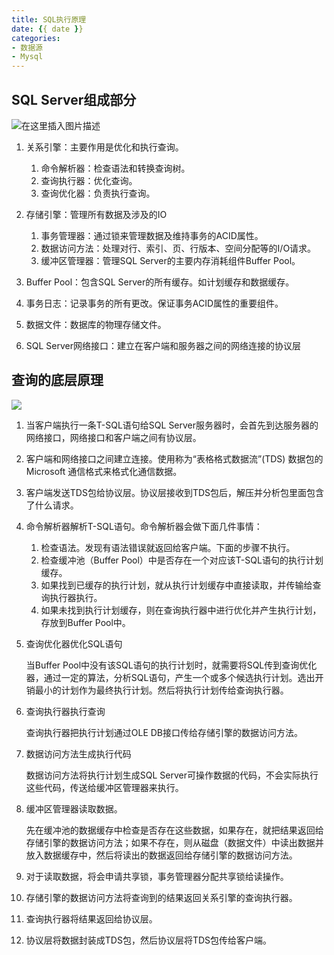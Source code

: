```yaml
---
title: SQL执行原理
date: {{ date }}
categories:
- 数据源
- Mysql
---
```


## SQL Server组成部分

![在这里插入图片描述](https://img-blog.csdnimg.cn/20190423191904900.png?x-oss-process=image/watermark,type_ZmFuZ3poZW5naGVpdGk,shadow_10,text_aHR0cHM6Ly9ibG9nLmNzZG4ubmV0L3dlaXhpbl80NDUzNTQ3Ng==,size_16,color_FFFFFF,t_70)

1. 关系引擎：主要作用是优化和执行查询。
   1. 命令解析器：检查语法和转换查询树。
   2. 查询执行器：优化查询。
   3. 查询优化器：负责执行查询。

2. 存储引擎：管理所有数据及涉及的IO
   1. 事务管理器：通过锁来管理数据及维持事务的ACID属性。
   2. 数据访问方法：处理对行、索引、页、行版本、空间分配等的I/O请求。
   3. 缓冲区管理器：管理SQL Server的主要内存消耗组件Buffer Pool。

3. Buffer Pool：包含SQL Server的所有缓存。如计划缓存和数据缓存。

4. 事务日志：记录事务的所有更改。保证事务ACID属性的重要组件。

5. 数据文件：数据库的物理存储文件。

6. SQL Server网络接口：建立在客户端和服务器之间的网络连接的协议层

## 查询的底层原理

![](https://img-blog.csdnimg.cn/2019042319215785.png?x-oss-process=image/watermark,type_ZmFuZ3poZW5naGVpdGk,shadow_10,text_aHR0cHM6Ly9ibG9nLmNzZG4ubmV0L3dlaXhpbl80NDUzNTQ3Ng==,size_16,color_FFFFFF,t_70)
1. 当客户端执行一条T-SQL语句给SQL Server服务器时，会首先到达服务器的网络接口，网络接口和客户端之间有协议层。

2. 客户端和网络接口之间建立连接。使用称为“表格格式数据流”(TDS) 数据包的 Microsoft 通信格式来格式化通信数据。

3. 客户端发送TDS包给协议层。协议层接收到TDS包后，解压并分析包里面包含了什么请求。

4. 命令解析器解析T-SQL语句。命令解析器会做下面几件事情：
   1. 检查语法。发现有语法错误就返回给客户端。下面的步骤不执行。
   2. 检查缓冲池（Buffer Pool）中是否存在一个对应该T-SQL语句的执行计划缓存。
   3. 如果找到已缓存的执行计划，就从执行计划缓存中直接读取，并传输给查询执行器执行。
   4. 如果未找到执行计划缓存，则在查询执行器中进行优化并产生执行计划，存放到Buffer Pool中。

5. 查询优化器优化SQL语句

   当Buffer Pool中没有该SQL语句的执行计划时，就需要将SQL传到查询优化器，通过一定的算法，分析SQL语句，产生一个或多个候选执行计划。选出开销最小的计划作为最终执行计划。然后将执行计划传给查询执行器。

6. 查询执行器执行查询

   查询执行器把执行计划通过OLE DB接口传给存储引擎的数据访问方法。

7. 数据访问方法生成执行代码

   数据访问方法将执行计划生成SQL Server可操作数据的代码，不会实际执行这些代码，传送给缓冲区管理器来执行。

8. 缓冲区管理器读取数据。

   先在缓冲池的数据缓存中检查是否存在这些数据，如果存在，就把结果返回给存储引擎的数据访问方法；如果不存在，则从磁盘（数据文件）中读出数据并放入数据缓存中，然后将读出的数据返回给存储引擎的数据访问方法。

9. 对于读取数据，将会申请共享锁，事务管理器分配共享锁给读操作。

10. 存储引擎的数据访问方法将查询到的结果返回关系引擎的查询执行器。

11. 查询执行器将结果返回给协议层。

12. 协议层将数据封装成TDS包，然后协议层将TDS包传给客户端。